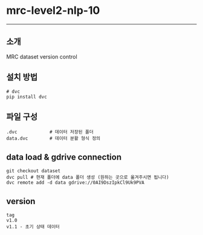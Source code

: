 # mrc-level2-nlp-10

-------------------------------

## 소개

MRC dataset version control

## 설치 방법

```
# dvc
pip install dvc
```



## 파일 구성

```
.dvc            # 데이터 저장된 폴더
data.dvc        # 데이터 분활 형식 정의
```



## data load & gdrive connection

```
git checkout dataset
dvc pull # 현재 폴더에 data 폴더 생성 (원하는 곳으로 옮겨주시면 됩니다) 
dvc remote add -d data gdrive://0AI9DszIpkCl9Uk9PVA
```



## version

```
tag 
v1.0
v1.1 - 초기 상태 데이터
```
